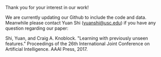 Thank you for your interest in our work!

We are currently updating our Github to include the code and data. Meanwhile please contact Yuan Shi (yuanshi@usc.edu) if you have any question regarding our paper:

Shi, Yuan, and Craig A. Knoblock. "Learning with previously unseen features." Proceedings of the 26th International Joint Conference on Artificial Intelligence. AAAI Press, 2017.
